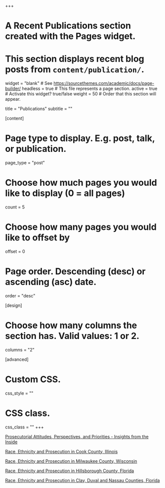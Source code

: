 +++
# A Recent Publications section created with the Pages widget.
# This section displays recent blog posts from `content/publication/`.

widget = "blank"  # See https://sourcethemes.com/academic/docs/page-builder/
headless = true  # This file represents a page section.
active = true  # Activate this widget? true/false
weight = 50  # Order that this section will appear.

title = "Publications"
subtitle = ""

[content]
  # Page type to display. E.g. post, talk, or publication.
  page_type = "post"
  
  # Choose how much pages you would like to display (0 = all pages)
  count = 5
  
  # Choose how many pages you would like to offset by
  offset = 0

  # Page order. Descending (desc) or ascending (asc) date.
  order = "desc"
  

[design]
  # Choose how many columns the section has. Valid values: 1 or 2.
  columns = "2"
  
[advanced]
 # Custom CSS. 
 css_style = ""
 
 # CSS class.
 css_class = ""
+++

[Prosecutorial Attitudes, Perspectives, and Priorities - Insights from the Inside](https://www.luc.edu/media/lucedu/criminaljustice/pdfs/FIU%20Loyola%20_MacAthruth%20Prosecution%20Project%20Report%20One%20PDF.pdf)

[Race, Ethnicity and Prosecution in Cook County, Illinois](https://drive.google.com/file/d/1EZxyEbH8ombfpmS30ZZOeVv7q8C9Xg8B/view)

[Race, Ethnicity and Prosecution in Milwaukee County, Wisconsin](https://drive.google.com/file/d/1LPKAjnI2ymNtyGt_orG-8Bcj_VvbsQVr/view)

[Race, Ethnicity and Prosecution  in  Hillsborough County, Florida](https://cj.fiu.edu/news/2019/assessing-racial-and-ethnic-disparities-in-criminal-case-outcomes-in-hillsborough-county-florida/hillsborough-county-disparity-report-printable.pdf)

[Race, Ethnicity and Prosecution in Clay, Duval and Nassau Counties, Florida](https://cj.fiu.edu/news/2019/assessing-racial-and-ethnic-disparities-in-criminal-case-outcomes-in-jacksonville-florida/assessing-racial-and-ethnic-disparities-in-criminal-case-outcomes-in-jacksonville-florida.pdf)


